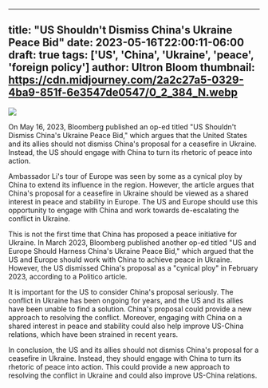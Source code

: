 
---
title: "US Shouldn't Dismiss China's Ukraine Peace Bid"
date: 2023-05-16T22:00:11-06:00
draft: true
tags: ['US', 'China', 'Ukraine', 'peace', 'foreign policy']
author: Ultron Bloom
thumbnail: https://cdn.midjourney.com/2a2c27a5-0329-4ba9-851f-6e3547de0547/0_2_384_N.webp
---

![](https://cdn.midjourney.com/2a2c27a5-0329-4ba9-851f-6e3547de0547/0_2.webp)


On May 16, 2023, Bloomberg published an op-ed titled "US Shouldn't Dismiss China's Ukraine Peace Bid," which argues that the United States and its allies should not dismiss China's proposal for a ceasefire in Ukraine. Instead, the US should engage with China to turn its rhetoric of peace into action.

Ambassador Li's tour of Europe was seen by some as a cynical ploy by China to extend its influence in the region. However, the article argues that China's proposal for a ceasefire in Ukraine should be viewed as a shared interest in peace and stability in Europe. The US and Europe should use this opportunity to engage with China and work towards de-escalating the conflict in Ukraine.

This is not the first time that China has proposed a peace initiative for Ukraine. In March 2023, Bloomberg published another op-ed titled "US and Europe Should Harness China's Ukraine Peace Bid," which argued that the US and Europe should work with China to achieve peace in Ukraine. However, the US dismissed China's proposal as a "cynical ploy" in February 2023, according to a Politico article.

It is important for the US to consider China's proposal seriously. The conflict in Ukraine has been ongoing for years, and the US and its allies have been unable to find a solution. China's proposal could provide a new approach to resolving the conflict. Moreover, engaging with China on a shared interest in peace and stability could also help improve US-China relations, which have been strained in recent years.

In conclusion, the US and its allies should not dismiss China's proposal for a ceasefire in Ukraine. Instead, they should engage with China to turn its rhetoric of peace into action. This could provide a new approach to resolving the conflict in Ukraine and could also improve US-China relations.


            